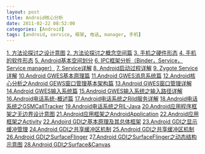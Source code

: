 ```yaml
---
layout: post
title: Android核心分析
date: 2011-02-22 08:52:00
categories: [Android]
tags: [android, service, 框架, 电话, manager, 手机]
---
```

[1. 方法论探讨之设计意图](http://blog.csdn.net/maxleng/archive/2010/04/10/5471557.aspx)
[2. 方法论探讨之概念空间篇](http://blog.csdn.net/maxleng/archive/2010/04/11/5472988.aspx)
[3. 手机之硬件形态](http://blog.csdn.net/maxleng/archive/2010/04/12/5476544.aspx)
[4. 手机的软件形态](http://blog.csdn.net/maxleng/archive/2010/04/12/5476636.aspx)
[5. Android基本空间划分](http://blog.csdn.net/maxleng/archive/2010/04/15/5490713.aspx)
[6. IPC框架分析（Binder，Service，Service manager）](http://blog.csdn.net/maxleng/archive/2010/04/15/5490770.aspx)
[7. Service详解](http://blog.csdn.net/maxleng/archive/2010/04/19/5504485.aspx)
[8. Android启动过程详解](http://blog.csdn.net/maxleng/archive/2010/04/20/5508372.aspx)
[9. Zygote Service详解](http://blog.csdn.net/maxleng/archive/2010/04/20/5508488.aspx)
[10.Android GWES基本原理篇](http://blog.csdn.net/maxleng/archive/2010/05/02/5551168.aspx)
[11.Android GWES消息系统篇](http://blog.csdn.net/maxleng/archive/2010/05/03/5552976.aspx)
[12.Android核心分析之Android GEWS窗口管理基本架构篇](http://blog.csdn.net/maxleng/archive/2010/05/04/5554454.aspx)
[13.Android GWES窗口管理详解](http://blog.csdn.net/maxleng/archive/2010/05/04/5557758.aspx)
[14.Android GWES输入系统篇](http://blog.csdn.net/maxleng/archive/2010/05/05/5561396.aspx)
[15.Android GWES输入系统之输入路径详解](http://blog.csdn.net/maxleng/archive/2010/05/05/5561401.aspx)
[16.Android电话系统-概述篇](http://blog.csdn.net/maxleng/archive/2010/05/10/5576509.aspx)
[17.Android电话系统之Rild服务详解](http://blog.csdn.net/maxleng/archive/2010/05/10/5576637.aspx)
[18.Android电话系统之GSMCallTracker](http://blog.csdn.net/maxleng/archive/2010/05/14/5593780.aspx)
[19.Android电话系统之RIL-Java](http://blog.csdn.net/maxleng/archive/2010/05/14/5593759.aspx)
[20.Android应用程序框架之无边界设计意图](http://blog.csdn.net/maxleng/archive/2010/05/23/5618698.aspx)
[21.Android应用框架之AndroidApplication](http://blog.csdn.net/maxleng/archive/2010/05/24/5621345.aspx)
[22.Android应用框架之Activity](http://blog.csdn.net/maxleng/archive/2010/05/24/5621349.aspx)
[22.Andoird GDI之基本原理及其总体框架](http://blog.csdn.net/maxleng/archive/2010/06/13/5670052.aspx)
[23.Android GDI之显示缓冲管理](http://blog.csdn.net/maxleng/archive/2010/06/14/5670701.aspx)
[24.Android GDI之共享缓冲区机制](http://blog.csdn.net/maxleng/archive/2010/06/14/5670970.aspx)
[25.Android GDI之共享缓冲区机制](http://blog.csdn.net/maxleng/archive/2010/06/14/5670970.aspx)
[26.Android GDI之SurfaceFlinger](http://blog.csdn.net/maxleng/archive/2010/06/14/5671271.aspx)
2[7.Android GDI之SurfaceFlinger之动态结构示意图](http://blog.csdn.net/maxleng/archive/2010/06/14/5671375.aspx)
[28.Android GDI之Surface&Canvas](http://blog.csdn.net/maxleng/archive/2010/06/14/5671377.aspx)
 
 
 
 
 
